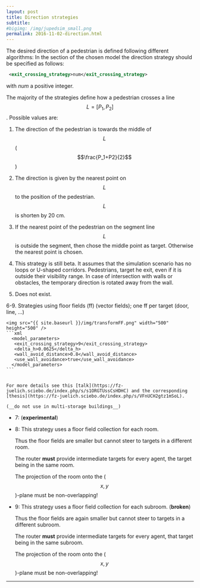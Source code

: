 ```yaml
---
layout: post
title: Direction strategies
subtitle:
#bigimg: /img/jupedsim_small.png
permalink: 2016-11-02-direction.html
---
```



The desired direction of a pedestrian is defined following different algorithms:
In the section of the chosen model the direction strategy should be specified as follows:

```xml
 <exit_crossing_strategy>num</exit_crossing_strategy>
```

with *num* a positive integer.

The majority of the strategies define how a pedestrian crosses a line $$L = [P_1, P_2]$$. Possible values are:

1. The direction of the pedestrian is towards the middle of $$L$$ ($$\frac{P_1+P2}{2}$$)

2. The direction is given by the nearest point on $$L$$ to the position of the pedestrian.
   $$L$$ is shorten by 20 cm.

3. If the nearest point of the pedestrian on the segment line $$L$$ is outside the segment, then chose the middle point as target.
   Otherwise the nearest point is chosen.

4. This strategy is still beta. It assumes that the simulation scenario has no loops or U-shaped corridors.
   Pedestrians,  target he exit, even if it is outside their visibility range. In case of intersection with walls or obstacles, the temporary direction is rotated away from the wall.

5. Does not exist.

6-9. Strategies using floor fields (ff) (vector fields); one ff per target (door, line, ...)

    <img src="{{ site.baseurl }}/img/transformFF.png" width="500" height="500" />
    ```xml
      <model_parameters>
       <exit_crossing_strategy>9</exit_crossing_strategy>
       <delta_h>0.0625</delta_h>
       <wall_avoid_distance>0.8</wall_avoid_distance>
       <use_wall_avoidance>true</use_wall_avoidance>
      </model_parameters>
    ```


    For more details see this [talk](https://fz-juelich.sciebo.de/index.php/s/s1ORGTUssCsHDHC) and the corresponding [thesis](https://fz-juelich.sciebo.de/index.php/s/VFnUCH2gtz1mSoL).

    (__do not use in multi-storage buildings__)

  * 7: (__experimental__)

  * 8: This strategy uses a floor field collection for each room.

    Thus the floor fields are smaller but cannot steer to targets in a different room.

    The router __must__ provide intermediate targets for every agent, the target being in the same room.

    The projection of the room onto the ($$x,\, y$$)-plane must be non-overlapping!

  * 9: This strategy uses a floor field collection for each subroom. (__broken__)

    Thus the floor fields are again smaller but cannot steer to targets in a different subroom.

    The router __must__ provide intermediate targets for every agent, that target being in the same subroom.

    The projection of the room onto the ($$x,\, y$$)-plane must be non-overlapping!


---



[#Chraibi2011]: http://aimsciences.org/journals/displayPaper.jsp?paperID=6440 "Chraibi el al. Force-based models of pedestrian dynamics.  Pages: 425 - 442, Volume 6, Issue 3, September 2011"
